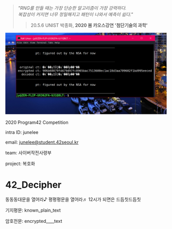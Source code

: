 >*"RNG를 만들 때는 가장 단순한 알고리즘이 가장 강력하다.*  
>*복잡성이 커지면 너무 정밀해지고 패턴이 나와서 예측이 쉽다."*  
>>20.5.6 UNIST 박종화, **2020 봄 카오스강연 '첨단기술의 과학'**  
  
![title](/screen_shot.png)
  
2020 Program42 Competition

intra ID: junelee

email:    junelee@student.42seoul.kr

team: 사이버작전사령부

project: 복호화

# 42_Decipher
동동동대문을 열어라♪ 평평평문을 열어라♬ 12시가 되면은 드듬칫드듬칫


기지평문: known_plain_text

암호전문: encrypted____text
